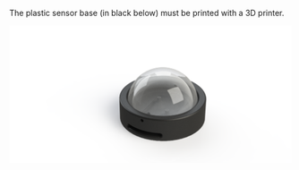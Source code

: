 The plastic sensor base (in black below) must be printed with a 3D printer.  

<img src="https://github.com/myhomefab/laser-battle/blob/master/Hardware/Sensor/Laser-Battle-IR-Sensor/rendering-base-sensor.png">  

